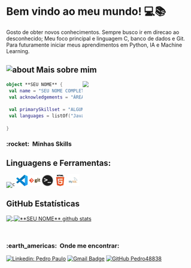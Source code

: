 ### <h1><strong><bold>Bem vindo ao meu mundo! 💻📚</bold></strong>

Gosto de obter novos conhecimentos. Sempre busco ir em direcao ao desconhecido; Meu foco principal e linguagem C, banco de dados e Git.
Para futuramente iniciar meus aprendimentos em Python, IA e Machine Learning.

## <img width="45" alt="about" src="https://raw.github.com/elizarov/elizarov/master/about.png"> Mais sobre mim

<img align="right" width="300" src="https://i2.wp.com/allhtaccess.info/wp-content/uploads/2018/03/programming.gif?fit=1281%2C716&ssl=1" />

```kotlin
object **SEU NOME** {
 val name = "SEU NOME COMPLETO"
 val acknowledgements = "ÁREA DE CONHECIMENTO"
 
 val primarySkillset = "ALGUMAS HABILIDADES"
 val languages = listOf("Java", "Python", "JavaScript", "Kotlin", "React") 

}
```
<h3> :rocket: &nbsp;Minhas Skills </h3>

## **Linguagens e Ferramentas:**  

<code><img height="32" src="https://cdn.iconscout.com/icon/free/png-512/c-programming-569564.png" alt="c"/></code>
<code><img height="30" src="https://raw.githubusercontent.com/github/explore/80688e429a7d4ef2fca1e82350fe8e3517d3494d/topics/visual-studio-code/visual-studio-code.png"></code>
<code><img height="30" src="https://raw.githubusercontent.com/github/explore/80688e429a7d4ef2fca1e82350fe8e3517d3494d/topics/git/git.png"></code>
<code><img height="30" src="https://raw.githubusercontent.com/github/explore/80688e429a7d4ef2fca1e82350fe8e3517d3494d/topics/terminal/terminal.png"></code>
<code><img height="30" src="https://raw.githubusercontent.com/github/explore/80688e429a7d4ef2fca1e82350fe8e3517d3494d/topics/html/html.png"></code>
<code><img height="32" src="https://raw.githubusercontent.com/github/explore/80688e429a7d4ef2fca1e82350fe8e3517d3494d/topics/mysql/mysql.png" alt="MySQL"/></code>


## **GitHub Estatísticas**

<a href="https://github.com/Gurupreet">
  <img align="center" src="https://github-readme-stats.vercel.app/api/top-langs/?username=vanessaswerts&theme=dracula&hide_langs_below=1" />
</a>

<a href="https://github.com/Gurupreet">
 <img align="center" src="https://github-readme-stats.vercel.app/api?username=vanessaswerts&show_icons=true&theme=dracula&line_height=27" alt="**SEU NOME** github stats"/>
</a>

[website]: https://codedev.ga/
[twitter]: https://twitter.com/SEUTWITTER
[youtube]: https://www.youtube.com/user/SEUYOUTUBE/
[instagram]: https://www.instagram.com/SEUINSTAGRAM/
[linkedin]: https://www.linkedin.com/in/SEULINKEDIN/
<br>

<h3> :earth_americas: &nbsp;Onde me encontrar: </h3> 

[![Linkedin: Pedro Paulo](https://img.shields.io/badge/-Pedro_Paulo_Tosto-blue?style=flat-square&logo=Linkedin&logoColor=white&link=https://www.linkedin.com/in/pedro-paulo-t-95b416180/)](https://www.linkedin.com/in/pedro-paulo-t-95b416180/)
[![Gmail Badge](https://img.shields.io/badge/-pedropaulo.profissional@gmail.com.br-006bed?style=flat-square&logo=Gmail&logoColor=white&link=mailto:pedropaulo.profissional.contato@gmail.com
)](mailto:pedropaulo.profissional.contato@gmail.com
)
[![GitHub Pedro48838]( https://img.shields.io/github/followers/VanessaSwerts?label=follow&style=social)]([https://github.com/Pedro48838](https://github.com/Pedro48838))


